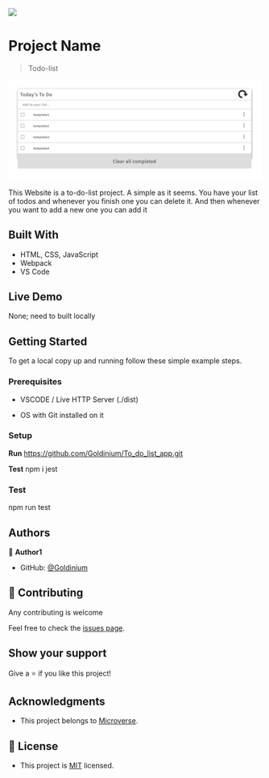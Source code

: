 ![](https://img.shields.io/badge/Microverse-blueviolet)

# Project Name

> Todo-list

![screenshot](./app_screenshot.png)

This Website is a to-do-list project. A simple as it seems. You have your list of todos and whenever you finish one you can delete it. And then whenever you want to add a new one you can add it

## Built With

- HTML, CSS, JavaScript
- Webpack
- VS Code

## Live Demo

None; need to built locally

## Getting Started

To get a local copy up and running follow these simple example steps.

### Prerequisites

- VSCODE / Live HTTP Server (./dist)

- OS with Git installed on it


### Setup

**Run** https://github.com/Goldinium/To_do_list_app.git

**Test**
npm i jest

### Test
npm run test 

## Authors

👤 **Author1**

- GitHub: [@Goldinium](https://github.com/Goldinium)


## 🤝 Contributing

Any contributing is welcome

Feel free to check the [issues page](https://github.com/Goldinium/To_do_list_app/issues).

## Show your support

Give a ⭐️ if you like this project!

## Acknowledgments

- This project belongs to [Microverse](https://microverse.org/).

## 📝 License

- This project is [MIT](./Licenses/MIT.md) licensed.

